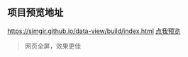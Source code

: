 ## 项目预览地址
https://simgir.github.io/data-view/build/index.html
[点我预览](https://simgir.github.io/data-view/build/index.html)

> 网页全屏，效果更佳